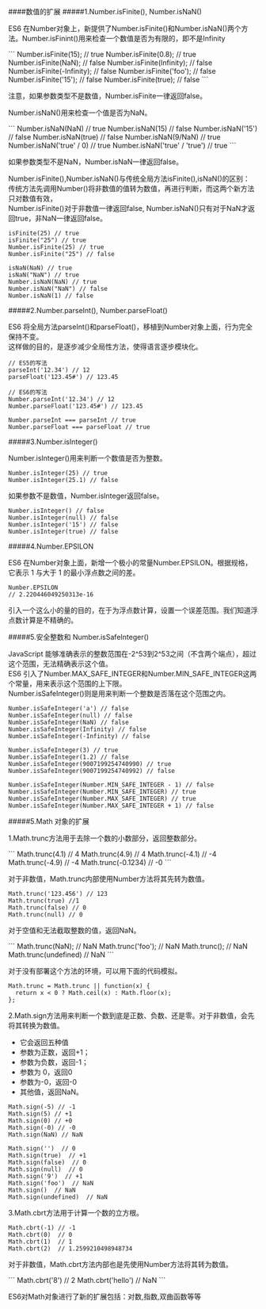 ####数值的扩展
#####1.Number.isFinite(), Number.isNaN()
<p>
ES6 在Number对象上，新提供了Number.isFinite()和Number.isNaN()两个方法。Number.isFinint()用来检查一个数值是否为有限的，即不是Infinity
</p>
```
Number.isFinite(15); // true
Number.isFinite(0.8); // true
Number.isFinite(NaN); // false
Number.isFinite(Infinity); // false
Number.isFinite(-Infinity); // false
Number.isFinite('foo'); // false
Number.isFinite('15'); // false
Number.isFinite(true); // false
```
<p>
注意，如果参数类型不是数值，Number.isFinite一律返回false。
</p>
<p>
Number.isNaN()用来检查一个值是否为NaN。
</p>
```
Number.isNaN(NaN) // true
Number.isNaN(15) // false
Number.isNaN('15') // false
Number.isNaN(true) // false
Number.isNaN(9/NaN) // true
Number.isNaN('true' / 0) // true
Number.isNaN('true' / 'true') // true
```
<p>
如果参数类型不是NaN，Number.isNaN一律返回false。
</p>
<p>
Number.isFinite(),Number.isNaN()与传统全局方法isFinite(),isNaN()的区别：<br/>传统方法先调用Number()将非数值的值转为数值，再进行判断，而这两个新方法只对数值有效，<br/>Number.isFinite()对于非数值一律返回false, Number.isNaN()只有对于NaN才返回true，非NaN一律返回false。
</p>

```
isFinite(25) // true
isFinite("25") // true
Number.isFinite(25) // true
Number.isFinite("25") // false

isNaN(NaN) // true
isNaN("NaN") // true
Number.isNaN(NaN) // true
Number.isNaN("NaN") // false
Number.isNaN(1) // false
```
#####2.Number.parseInt(), Number.parseFloat()
<p>
ES6 将全局方法parseInt()和parseFloat()，移植到Number对象上面，行为完全保持不变。<br/>这样做的目的，是逐步减少全局性方法，使得语言逐步模块化。
</p>

```
// ES5的写法
parseInt('12.34') // 12
parseFloat('123.45#') // 123.45

// ES6的写法
Number.parseInt('12.34') // 12
Number.parseFloat('123.45#') // 123.45

Number.parseInt === parseInt // true
Number.parseFloat === parseFloat // true
```
#####3.Number.isInteger() 
<p>
Number.isInteger()用来判断一个数值是否为整数。
</p>

```
Number.isInteger(25) // true
Number.isInteger(25.1) // false
```
<p>
如果参数不是数值，Number.isInteger返回false。
</p>

```
Number.isInteger() // false
Number.isInteger(null) // false
Number.isInteger('15') // false
Number.isInteger(true) // false
```
#####4.Number.EPSILON 
<p>
ES6 在Number对象上面，新增一个极小的常量Number.EPSILON。根据规格，它表示 1 与大于 1 的最小浮点数之间的差。
</p>

```
Number.EPSILON
// 2.220446049250313e-16
```
<p>
引入一个这么小的量的目的，在于为浮点数计算，设置一个误差范围。我们知道浮点数计算是不精确的。
</p>

#####5.安全整数和 Number.isSafeInteger()
<p>
JavaScript 能够准确表示的整数范围在-2^53到2^53之间（不含两个端点），超过这个范围，无法精确表示这个值。<br>ES6 引入了Number.MAX_SAFE_INTEGER和Number.MIN_SAFE_INTEGER这两个常量，用来表示这个范围的上下限。
<br>Number.isSafeInteger()则是用来判断一个整数是否落在这个范围之内。
</p>

```
Number.isSafeInteger('a') // false
Number.isSafeInteger(null) // false
Number.isSafeInteger(NaN) // false
Number.isSafeInteger(Infinity) // false
Number.isSafeInteger(-Infinity) // false

Number.isSafeInteger(3) // true
Number.isSafeInteger(1.2) // false
Number.isSafeInteger(9007199254740990) // true
Number.isSafeInteger(9007199254740992) // false

Number.isSafeInteger(Number.MIN_SAFE_INTEGER - 1) // false
Number.isSafeInteger(Number.MIN_SAFE_INTEGER) // true
Number.isSafeInteger(Number.MAX_SAFE_INTEGER) // true
Number.isSafeInteger(Number.MAX_SAFE_INTEGER + 1) // false
```
#####5.Math 对象的扩展
<p>
1.Math.trunc方法用于去除一个数的小数部分，返回整数部分。
</p>
```
Math.trunc(4.1) // 4
Math.trunc(4.9) // 4
Math.trunc(-4.1) // -4
Math.trunc(-4.9) // -4
Math.trunc(-0.1234) // -0
```
<p>
对于非数值，Math.trunc内部使用Number方法将其先转为数值。
</p>

```
Math.trunc('123.456') // 123
Math.trunc(true) //1
Math.trunc(false) // 0
Math.trunc(null) // 0
```
<p>
对于空值和无法截取整数的值，返回NaN。
</p>
```
Math.trunc(NaN);      // NaN
Math.trunc('foo');    // NaN
Math.trunc();         // NaN
Math.trunc(undefined) // NaN
```
<p>
对于没有部署这个方法的环境，可以用下面的代码模拟。
</p>

```
Math.trunc = Math.trunc || function(x) {
  return x < 0 ? Math.ceil(x) : Math.floor(x);
};
```
<p>
2.Math.sign方法用来判断一个数到底是正数、负数、还是零。对于非数值，会先将其转换为数值。
</p>
<ul>
    <li>它会返回五种值</li>
    <li>参数为正数，返回+1；</li>
    <li>参数为负数，返回-1；</li>
    <li>参数为 0，返回0</li>
    <li>参数为-0，返回-0</li>
    <li>其他值，返回NaN。</li>
</ul>

```
Math.sign(-5) // -1
Math.sign(5) // +1
Math.sign(0) // +0
Math.sign(-0) // -0
Math.sign(NaN) // NaN

Math.sign('')  // 0
Math.sign(true)  // +1
Math.sign(false)  // 0
Math.sign(null)  // 0
Math.sign('9')  // +1
Math.sign('foo')  // NaN
Math.sign()  // NaN
Math.sign(undefined)  // NaN
```
<p>
3.Math.cbrt方法用于计算一个数的立方根。
</p>

```
Math.cbrt(-1) // -1
Math.cbrt(0)  // 0
Math.cbrt(1)  // 1
Math.cbrt(2)  // 1.2599210498948734
```
<p>
对于非数值，Math.cbrt方法内部也是先使用Number方法将其转为数值。
</p>
```
Math.cbrt('8') // 2
Math.cbrt('hello') // NaN 
```
<p>
ES6对Math对象进行了新的扩展包括：对数,指数,双曲函数等等
</p>
